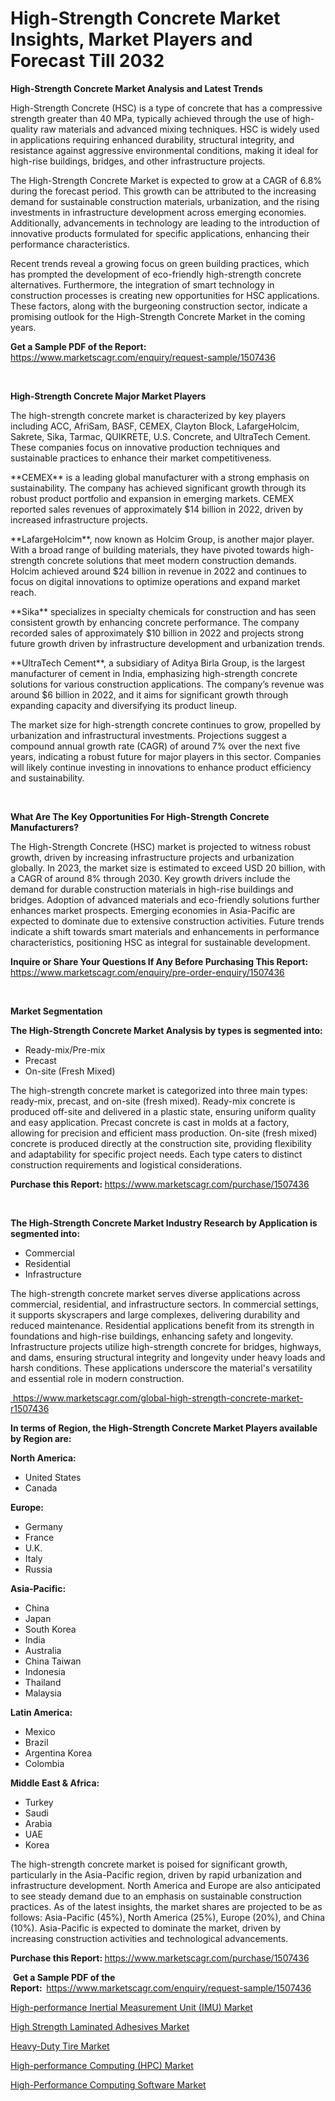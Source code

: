 <p><h1>High-Strength Concrete Market Insights, Market Players and Forecast Till 2032</h1></p><p><strong>High-Strength Concrete Market Analysis and Latest Trends</strong></p>
<p><p>High-Strength Concrete (HSC) is a type of concrete that has a compressive strength greater than 40 MPa, typically achieved through the use of high-quality raw materials and advanced mixing techniques. HSC is widely used in applications requiring enhanced durability, structural integrity, and resistance against aggressive environmental conditions, making it ideal for high-rise buildings, bridges, and other infrastructure projects.</p><p>The High-Strength Concrete Market is expected to grow at a CAGR of 6.8% during the forecast period. This growth can be attributed to the increasing demand for sustainable construction materials, urbanization, and the rising investments in infrastructure development across emerging economies. Additionally, advancements in technology are leading to the introduction of innovative products formulated for specific applications, enhancing their performance characteristics.</p><p>Recent trends reveal a growing focus on green building practices, which has prompted the development of eco-friendly high-strength concrete alternatives. Furthermore, the integration of smart technology in construction processes is creating new opportunities for HSC applications. These factors, along with the burgeoning construction sector, indicate a promising outlook for the High-Strength Concrete Market in the coming years.</p></p>
<p><strong>Get a Sample PDF of the Report:&nbsp;</strong> <a href="https://www.marketscagr.com/enquiry/request-sample/1507436?utm_campaign=1869&utm_medium=2&utm_source=Github&utm_content=ia&utm_term=23032025&utm_id=high-strength-concrete">https://www.marketscagr.com/enquiry/request-sample/1507436</a></p>
<p>&nbsp;</p>
<p><strong>High-Strength Concrete Major Market Players</strong></p>
<p><p>The high-strength concrete market is characterized by key players including ACC, AfriSam, BASF, CEMEX, Clayton Block, LafargeHolcim, Sakrete, Sika, Tarmac, QUIKRETE, U.S. Concrete, and UltraTech Cement. These companies focus on innovative production techniques and sustainable practices to enhance their market competitiveness. </p><p>**CEMEX** is a leading global manufacturer with a strong emphasis on sustainability. The company has achieved significant growth through its robust product portfolio and expansion in emerging markets. CEMEX reported sales revenues of approximately $14 billion in 2022, driven by increased infrastructure projects.</p><p>**LafargeHolcim**, now known as Holcim Group, is another major player. With a broad range of building materials, they have pivoted towards high-strength concrete solutions that meet modern construction demands. Holcim achieved around $24 billion in revenue in 2022 and continues to focus on digital innovations to optimize operations and expand market reach.</p><p>**Sika** specializes in specialty chemicals for construction and has seen consistent growth by enhancing concrete performance. The company recorded sales of approximately $10 billion in 2022 and projects strong future growth driven by infrastructure development and urbanization trends.</p><p>**UltraTech Cement**, a subsidiary of Aditya Birla Group, is the largest manufacturer of cement in India, emphasizing high-strength concrete solutions for various construction applications. The company’s revenue was around $6 billion in 2022, and it aims for significant growth through expanding capacity and diversifying its product lineup.</p><p>The market size for high-strength concrete continues to grow, propelled by urbanization and infrastructural investments. Projections suggest a compound annual growth rate (CAGR) of around 7% over the next five years, indicating a robust future for major players in this sector. Companies will likely continue investing in innovations to enhance product efficiency and sustainability.</p></p>
<p>&nbsp;</p>
<p><strong>What Are The Key Opportunities For High-Strength Concrete Manufacturers?</strong></p>
<p><p>The High-Strength Concrete (HSC) market is projected to witness robust growth, driven by increasing infrastructure projects and urbanization globally. In 2023, the market size is estimated to exceed USD 20 billion, with a CAGR of around 8% through 2030. Key growth drivers include the demand for durable construction materials in high-rise buildings and bridges. Adoption of advanced materials and eco-friendly solutions further enhances market prospects. Emerging economies in Asia-Pacific are expected to dominate due to extensive construction activities. Future trends indicate a shift towards smart materials and enhancements in performance characteristics, positioning HSC as integral for sustainable development.</p></p>
<p><strong>Inquire or Share Your Questions If Any Before Purchasing This Report:</strong> <a href="https://www.marketscagr.com/enquiry/pre-order-enquiry/1507436?utm_campaign=1869&utm_medium=2&utm_source=Github&utm_content=ia&utm_term=23032025&utm_id=high-strength-concrete">https://www.marketscagr.com/enquiry/pre-order-enquiry/1507436</a></p>
<p>&nbsp;</p>
<p><strong>Market Segmentation</strong></p>
<p><strong>The High-Strength Concrete Market Analysis by types is segmented into:</strong></p>
<p><ul><li>Ready-mix/Pre-mix</li><li>Precast</li><li>On-site (Fresh Mixed)</li></ul></p>
<p><p>The high-strength concrete market is categorized into three main types: ready-mix, precast, and on-site (fresh mixed). Ready-mix concrete is produced off-site and delivered in a plastic state, ensuring uniform quality and easy application. Precast concrete is cast in molds at a factory, allowing for precision and efficient mass production. On-site (fresh mixed) concrete is produced directly at the construction site, providing flexibility and adaptability for specific project needs. Each type caters to distinct construction requirements and logistical considerations.</p></p>
<p><strong>Purchase this Report:&nbsp;</strong><a href="https://www.marketscagr.com/purchase/1507436?utm_campaign=1869&utm_medium=2&utm_source=Github&utm_content=ia&utm_term=23032025&utm_id=high-strength-concrete">https://www.marketscagr.com/purchase/1507436</a></p>
<p>&nbsp;</p>
<p><strong>The High-Strength Concrete Market Industry Research by Application is segmented into:</strong></p>
<p><ul><li>Commercial</li><li>Residential</li><li>Infrastructure</li></ul></p>
<p><p>The high-strength concrete market serves diverse applications across commercial, residential, and infrastructure sectors. In commercial settings, it supports skyscrapers and large complexes, delivering durability and reduced maintenance. Residential applications benefit from its strength in foundations and high-rise buildings, enhancing safety and longevity. Infrastructure projects utilize high-strength concrete for bridges, highways, and dams, ensuring structural integrity and longevity under heavy loads and harsh conditions. These applications underscore the material's versatility and essential role in modern construction.</p></p>
<p><a href="https://www.marketscagr.com/global-high-strength-concrete-market-r1507436?utm_campaign=1869&utm_medium=2&utm_source=Github&utm_content=ia&utm_term=23032025&utm_id=high-strength-concrete">&nbsp;https://www.marketscagr.com/global-high-strength-concrete-market-r1507436</a></p>
<p><strong>In terms of Region, the High-Strength Concrete Market Players available by Region are:</strong></p>
<p>
    <p> <strong> North America: </strong>
        <ul>
            <li>United States</li>
            <li>Canada</li>
        </ul>
        </p> 
    <p> <strong> Europe: </strong>
        <ul>
            <li>Germany</li>
            <li>France</li>
            <li>U.K.</li>
            <li>Italy</li>
            <li>Russia</li>
        </ul>
        </p> 
    <p> <strong> Asia-Pacific: </strong>
        <ul>
            <li>China</li>
            <li>Japan</li>
            <li>South Korea</li>
            <li>India</li>
            <li>Australia</li>
            <li>China Taiwan</li>
            <li>Indonesia</li>
            <li>Thailand</li>
            <li>Malaysia</li>
        </ul>
        </p> 
    <p> <strong> Latin America: </strong>
        <ul>
            <li>Mexico</li>
            <li>Brazil</li>
            <li>Argentina Korea</li>
            <li>Colombia</li>
        </ul>
        </p> 
    <p> <strong> Middle East & Africa: </strong>
        <ul>
            <li>Turkey</li>
            <li>Saudi</li>
            <li>Arabia</li>
            <li>UAE</li>
            <li>Korea</li>
        </ul>
    </p>
    </p>
<p><p>The high-strength concrete market is poised for significant growth, particularly in the Asia-Pacific region, driven by rapid urbanization and infrastructure development. North America and Europe are also anticipated to see steady demand due to an emphasis on sustainable construction practices. As of the latest insights, the market shares are projected to be as follows: Asia-Pacific (45%), North America (25%), Europe (20%), and China (10%). Asia-Pacific is expected to dominate the market, driven by increasing construction activities and technological advancements.</p></p>
<p><strong>Purchase this Report: </strong><a href="https://www.marketscagr.com/purchase/1507436?utm_campaign=1869&utm_medium=2&utm_source=Github&utm_content=ia&utm_term=23032025&utm_id=high-strength-concrete">https://www.marketscagr.com/purchase/1507436</a></p>
<p>&nbsp;<strong>Get a Sample PDF of the Report:&nbsp;&nbsp;</strong><a href="https://www.marketscagr.com/enquiry/request-sample/1507436?utm_campaign=1869&utm_medium=2&utm_source=Github&utm_content=ia&utm_term=23032025&utm_id=high-strength-concrete">https://www.marketscagr.com/enquiry/request-sample/1507436</a></p>
<p><strong></strong></p>
<p><p><a href="https://github.com/provorikovar/Market-Research-Report-List-7/blob/main/high-performance-inertial-measurement-unit-imu-market.md?utm_campaign=1869&utm_medium=2&utm_source=Github&utm_content=ia&utm_term=23032025&utm_id=high-strength-concrete">High-performance Inertial Measurement Unit (IMU) Market</a></p><p><a href="https://github.com/knazsdadeyvw/Market-Research-Report-List-1/blob/main/high-strength-laminated-adhesives-market.md?utm_campaign=1869&utm_medium=2&utm_source=Github&utm_content=ia&utm_term=23032025&utm_id=high-strength-concrete">High Strength Laminated Adhesives Market</a></p><p><a href="https://github.com/goliareanoyh/Market-Research-Report-List-1/blob/main/heavy-duty-tire-market.md?utm_campaign=1869&utm_medium=2&utm_source=Github&utm_content=ia&utm_term=23032025&utm_id=high-strength-concrete">Heavy-Duty Tire Market</a></p><p><a href="https://github.com/aarenlazosw3/Market-Research-Report-List-1/blob/main/high-performance-computing-hpc-market.md?utm_campaign=1869&utm_medium=2&utm_source=Github&utm_content=ia&utm_term=23032025&utm_id=high-strength-concrete">High-performance Computing (HPC) Market</a></p><p><a href="https://github.com/CliffMedina6/Market-Research-Report-List-7/blob/main/high-performance-computing-software-market.md?utm_campaign=1869&utm_medium=2&utm_source=Github&utm_content=ia&utm_term=23032025&utm_id=high-strength-concrete">High-Performance Computing Software Market</a></p></p>